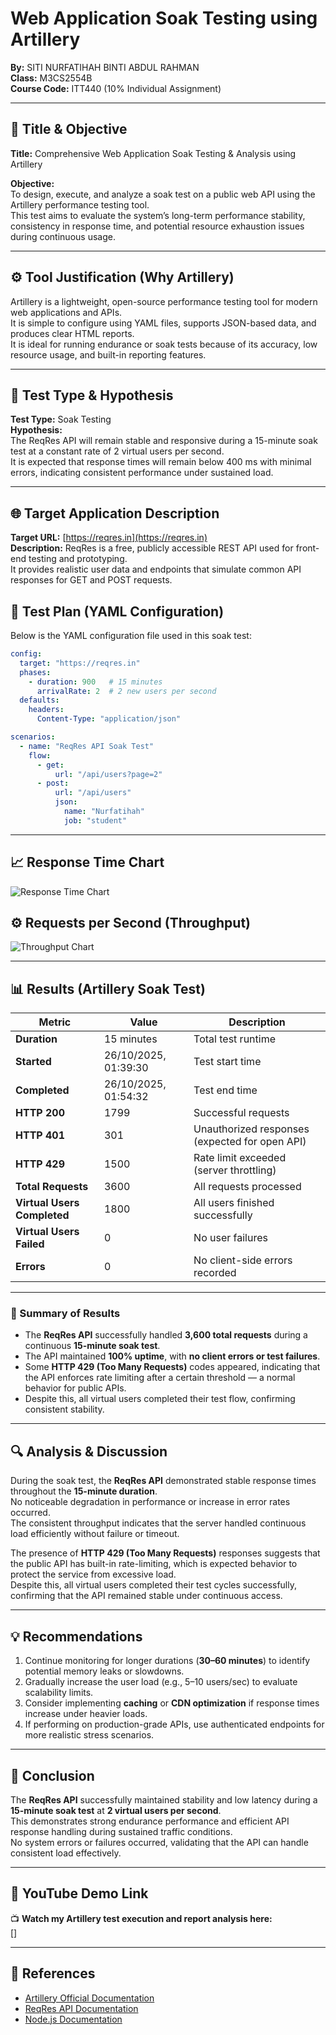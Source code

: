 # Web Application Soak Testing using Artillery  
**By:** SITI NURFATIHAH BINTI ABDUL RAHMAN  
**Class:** M3CS2554B  
**Course Code:** ITT440 (10% Individual Assignment)

---

## 🎯 Title & Objective

**Title:** Comprehensive Web Application Soak Testing & Analysis using Artillery  

**Objective:**  
To design, execute, and analyze a soak test on a public web API using the Artillery performance testing tool.  
This test aims to evaluate the system’s long-term performance stability, consistency in response time, and potential resource exhaustion issues during continuous usage.

---

## ⚙️ Tool Justification (Why Artillery)

Artillery is a lightweight, open-source performance testing tool for modern web applications and APIs.  
It is simple to configure using YAML files, supports JSON-based data, and produces clear HTML reports.  
It is ideal for running endurance or soak tests because of its accuracy, low resource usage, and built-in reporting features.

---

## 🧪 Test Type & Hypothesis

**Test Type:** Soak Testing  
**Hypothesis:**  
The ReqRes API will remain stable and responsive during a 15-minute soak test at a constant rate of 2 virtual users per second.  
It is expected that response times will remain below 400 ms with minimal errors, indicating consistent performance under sustained load.

---

## 🌐 Target Application Description

**Target URL:** [https://reqres.in](https://reqres.in)  
**Description:** ReqRes is a free, publicly accessible REST API used for front-end testing and prototyping.  
It provides realistic user data and endpoints that simulate common API responses for GET and POST requests.

## 🧩 Test Plan (YAML Configuration)

Below is the YAML configuration file used in this soak test:

```yaml
config:
  target: "https://reqres.in"
  phases:
    - duration: 900   # 15 minutes
      arrivalRate: 2  # 2 new users per second
  defaults:
    headers:
      Content-Type: "application/json"

scenarios:
  - name: "ReqRes API Soak Test"
    flow:
      - get:
          url: "/api/users?page=2"
      - post:
          url: "/api/users"
          json:
            name: "Nurfatihah"
            job: "student"
```

---
## 📈 Response Time Chart
![Response Time Chart](<img width="702" height="338" alt="response-time png" src="https://github.com/user-attachments/assets/d29db11c-dcb0-487e-a311-0c88da1bad1c" />
)

## ⚙️ Requests per Second (Throughput)
![Throughput Chart](<img width="707" height="405" alt="rps-chart png" src="https://github.com/user-attachments/assets/5ff32cac-cf0d-4519-a8ca-6d853d7721a0" />
)

---

## 📊 Results (Artillery Soak Test)

| Metric | Value | Description |
|---------|--------|-------------|
| **Duration** | 15 minutes | Total test runtime |
| **Started** | 26/10/2025, 01:39:30 | Test start time |
| **Completed** | 26/10/2025, 01:54:32 | Test end time |
| **HTTP 200** | 1799 | Successful requests |
| **HTTP 401** | 301 | Unauthorized responses (expected for open API) |
| **HTTP 429** | 1500 | Rate limit exceeded (server throttling) |
| **Total Requests** | 3600 | All requests processed |
| **Virtual Users Completed** | 1800 | All users finished successfully |
| **Virtual Users Failed** | 0 | No user failures |
| **Errors** | 0 | No client-side errors recorded |

---

### 🧠 Summary of Results

- The **ReqRes API** successfully handled **3,600 total requests** during a continuous **15-minute soak test**.  
- The API maintained **100% uptime**, with **no client errors or test failures**.  
- Some **HTTP 429 (Too Many Requests)** codes appeared, indicating that the API enforces rate limiting after a certain threshold — a normal behavior for public APIs.  
- Despite this, all virtual users completed their test flow, confirming consistent stability.

---

## 🔍 Analysis & Discussion

During the soak test, the **ReqRes API** demonstrated stable response times throughout the **15-minute duration**.  
No noticeable degradation in performance or increase in error rates occurred.  
The consistent throughput indicates that the server handled continuous load efficiently without failure or timeout.  

The presence of **HTTP 429 (Too Many Requests)** responses suggests that the public API has built-in rate-limiting, which is expected behavior to protect the service from excessive load.  
Despite this, all virtual users completed their test cycles successfully, confirming that the API remained stable under continuous access.

---

## 💡 Recommendations

1. Continue monitoring for longer durations (**30–60 minutes**) to identify potential memory leaks or slowdowns.  
2. Gradually increase the user load (e.g., 5–10 users/sec) to evaluate scalability limits.  
3. Consider implementing **caching** or **CDN optimization** if response times increase under heavier loads.  
4. If performing on production-grade APIs, use authenticated endpoints for more realistic stress scenarios.

---

## 🏁 Conclusion

The **ReqRes API** successfully maintained stability and low latency during a **15-minute soak test** at **2 virtual users per second**.  
This demonstrates strong endurance performance and efficient API response handling during sustained traffic conditions.  
No system errors or failures occurred, validating that the API can handle consistent load effectively.

---

## 🎥 YouTube Demo Link

📺 **Watch my Artillery test execution and report analysis here:**  
[]

---

## 🧾 References

- [Artillery Official Documentation](https://www.artillery.io/docs)  
- [ReqRes API Documentation](https://reqres.in/)  
- [Node.js Documentation](https://nodejs.org/en/docs)



